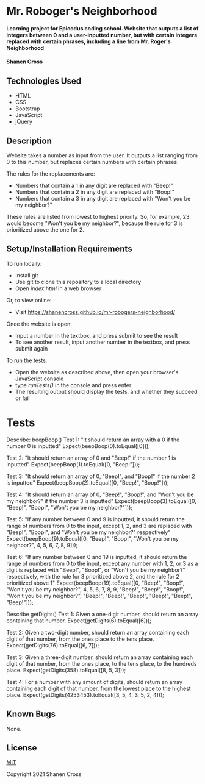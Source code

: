 # Mr. Roboger's Neighborhood

#### Learning project for Epicodus coding school. Website that outputs a list of integers between 0 and a user-inputted number, but with certain integers replaced with certain phrases, including a line from Mr. Roger's Neighborhood

#### Shanen Cross

## Technologies Used

* HTML
* CSS
* Bootstrap
* JavaScript
* jQuery

## Description

Website takes a number as input from the user. It outputs a list ranging from 0 to this number, but replaces certain numbers with certain phrases.

The rules for the replacements are:
* Numbers that contain a 1 in any digit are replaced with "Beep!"
* Numbers that contain a 2 in any digit are replaced with "Boop!"
* Numbers that contain a 3 in any digit are replaced with "Won't you be my neighbor?"

These rules are listed from lowest to highest priority. So, for example, 23 would become "Won't you be my neighbor?", because the rule for 3 is prioritized above the one for 2.

## Setup/Installation Requirements

To run locally:
* Install git
* Use git to clone this repository to a local directory
* Open _index.html_ in a web browser

Or, to view online:
* Visit https://shanencross.github.io/mr-robogers-neighborhood/

Once the website is open:
* Input a number in the textbox, and press submit to see the result
* To see another result, input another number in the textbox, and press submit again

To run the tests:
* Open the website as described above, then open your browser's JavaScript console
* type _runTests()_ in the console and press enter
* The resulting output should display the tests, and whether they succeed or fail

# Tests

Describe: beepBoop()
Test 1: "It should return an array with a 0 if the number 0 is inputted"
Expect(beepBoop(0).toEqual([0]));

Test 2: "It should return an array of 0 and "Beep!" if the number 1 is inputted"
Expect(beepBoop(1).toEqual([0, "Beep!"]));

Test 3: "It should return an array of 0, "Beep!", and "Boop!" if the number 2 is inputted"
Expect(beepBoop(2).toEqual([0, "Beep!", "Boop!"]));

Test 4: "It should return an array of 0, "Beep!", "Boop!", and "Won't you be my neighbor?" if the number 3 is inputted"
Expect(beepBoop(3).toEqual([0, "Beep!", "Boop!", "Won't you be my neighbor?"]));

Test 5: "If any number between 0 and 9 is inputted, it should return the range of numbers from 0 to the input, except 1, 2, and 3 are replaced with "Beep!", "Boop!", and "Won't you be my neighbor?" respectively"
Expect(beepBoop(9).toEqual([0, "Beep!", "Boop!", "Won't you be my neighbor?", 4, 5, 6, 7, 8, 9]));

Test 6: "If any number between 0 and 19 is inputted, it should return the range of numbers from 0 to the input, except any number with 1, 2, or 3 as a digit is replaced with "Beep!", "Boop!", or "Won't you be my neighbor?" respectively, with the rule for 3 prioritized above 2, and the rule for 2 prioritized above 1"
Expect(beepBoop(19).toEqual([0, "Beep!", "Boop!", "Won't you be my neighbor?", 4, 5, 6, 7, 8, 9, "Beep!", "Beep!", "Boop!", "Won't you be my neighbor?", "Beep!", "Beep!", "Beep!", "Beep!", "Beep!", "Beep!"]));

Describe getDigits()
Test 1: Given a one-digit number, should return an array containing that number.
Expect(getDigits(6).toEqual([6]));

Test 2: Given a two-digit number, should return an array containing each digit of that number, from the ones place to the tens place.
Expect(getDigits(76).toEqual([6, 7]));

Test 3: Given a three-digit number, should return an array containing each digit of that number, from the ones place, to the tens place, to the hundreds place.
Expect(getDigits(358).toEqual([8, 5, 3]));

Test 4: For a number with any amount of digits, should return an array containing each digit of that number, from the lowest place to the highest place.
Expect(getDigits(4253453).toEqual([3, 5, 4, 3, 5, 2, 4]));

## Known Bugs

None.

## License

[MIT](https://choosealicense.com/licenses/mit/)

Copyright 2021 Shanen Cross
